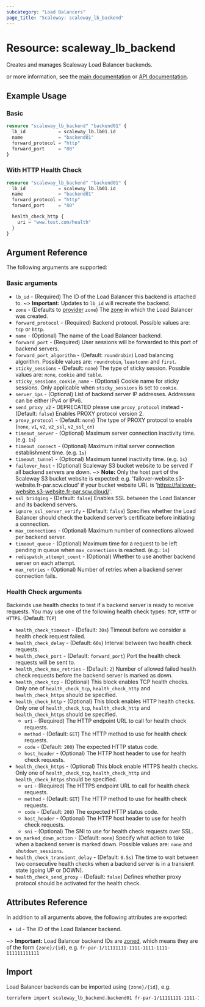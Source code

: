```yaml
---
subcategory: "Load Balancers"
page_title: "Scaleway: scaleway_lb_backend"
---
```


# Resource: scaleway_lb_backend

Creates and manages Scaleway Load Balancer backends.

or more information, see the [main documentation](https://www.scaleway.com/en/docs/network/load-balancer/reference-content/configuring-backends/) or [API documentation](https://www.scaleway.com/en/developers/api/load-balancer/zoned-api/#path-backends).

## Example Usage

### Basic

```terraform
resource "scaleway_lb_backend" "backend01" {
  lb_id            = scaleway_lb.lb01.id
  name             = "backend01"
  forward_protocol = "http"
  forward_port     = "80"
}
```

### With HTTP Health Check

```terraform
resource "scaleway_lb_backend" "backend01" {
  lb_id            = scaleway_lb.lb01.id
  name             = "backend01"
  forward_protocol = "http"
  forward_port     = "80"

  health_check_http {
    uri = "www.test.com/health"
  }
}
```

## Argument Reference

The following arguments are supported:

### Basic arguments

- `lb_id`                       - (Required) The ID of the Load Balancer this backend is attached to.
~> **Important:** Updates to `lb_id` will recreate the backend.
- `zone` - (Defaults to [provider](../index.md#zone) `zone`) The [zone](../guides/regions_and_zones.md#zones) in which the Load Balancer was created.
- `forward_protocol`            - (Required) Backend protocol. Possible values are: `tcp` or `http`.
- `name`                        - (Optional) The name of the Load Balancer backend.
- `forward_port`                - (Required) User sessions will be forwarded to this port of backend servers.
- `forward_port_algorithm`      - (Default: `roundrobin`) Load balancing algorithm. Possible values are: `roundrobin`, `leastconn` and `first`.
- `sticky_sessions`             - (Default: `none`) The type of sticky session. Possible values are: `none`, `cookie` and `table`.
- `sticky_sessions_cookie_name` - (Optional) Cookie name for sticky sessions. Only applicable when `sticky_sessions` is set to `cookie`.
- `server_ips`                  - (Optional) List of backend server IP addresses. Addresses can be either IPv4 or IPv6.
- `send_proxy_v2`               - DEPRECATED please use `proxy_protocol` instead - (Default: `false`) Enables PROXY protocol version 2.
- `proxy_protocol`              - (Default: `none`) The type of PROXY protocol to enable (`none`, `v1`, `v2`, `v2_ssl`, `v2_ssl_cn`)
- `timeout_server`              - (Optional) Maximum server connection inactivity time. (e.g. `1s`)
- `timeout_connect`             - (Optional) Maximum initial server connection establishment time. (e.g. `1s`)
- `timeout_tunnel`              - (Optional) Maximum tunnel inactivity time. (e.g. `1s`)
- `failover_host`               - (Optional) Scaleway S3 bucket website to be served if all backend servers are down.
~> **Note:** Only the host part of the Scaleway S3 bucket website is expected:
e.g. 'failover-website.s3-website.fr-par.scw.cloud' if your bucket website URL is 'https://failover-website.s3-website.fr-par.scw.cloud/'.
- `ssl_bridging`                - (Default: `false`) Enables SSL between the Load Balancer and its backend servers.
- `ignore_ssl_server_verify`    - (Default: `false`) Specifies whether the Load Balancer should check the backend server’s certificate before initiating a connection.
- `max_connections`             - (Optional) Maximum number of connections allowed per backend server.
- `timeout_queue`               - (Optional) Maximum time for a request to be left pending in queue when `max_connections` is reached. (e.g.: `1s`)
- `redispatch_attempt_count`    - (Optional) Whether to use another backend server on each attempt.
- `max_retries`                 - (Optional) Number of retries when a backend server connection fails.

### Health Check arguments

Backends use health checks to test if a backend server is ready to receive requests.
You may use one of the following health check types: `TCP`, `HTTP` or `HTTPS`. (Default: `TCP`)

- `health_check_timeout`          - (Default: `30s`) Timeout before we consider a health check request failed.
- `health_check_delay`            - (Default: `60s`) Interval between two health check requests.
- `health_check_port`             - (Default: `forward_port`) Port the health check requests will be sent to.
- `health_check_max_retries`      - (Default: `2`) Number of allowed failed health check requests before the backend server is marked as down.
- `health_check_tcp`              - (Optional) This block enables TCP health checks. Only one of `health_check_tcp`, `health_check_http` and `health_check_https` should be specified.
- `health_check_http`             - (Optional) This block enables HTTP health checks. Only one of `health_check_tcp`, `health_check_http` and `health_check_https` should be specified.
    - `uri`                         - (Required) The HTTP endpoint URL to call for health check requests.
    - `method`                      - (Default: `GET`) The HTTP method to use for health check requests.
    - `code`                        - (Default: `200`) The expected HTTP status code.
    - `host_header`                 - (Optional) The HTTP host header to use for health check requests.
- `health_check_https`            - (Optional) This block enable HTTPS health checks. Only one of `health_check_tcp`, `health_check_http` and `health_check_https` should be specified.
    - `uri`                         - (Required) The HTTPS endpoint URL to call for health check requests.
    - `method`                      - (Default: `GET`) The HTTP method to use for health check requests.
    - `code`                        - (Default: `200`) The expected HTTP status code.
    - `host_header`                 - (Optional) The HTTP host header to use for health check requests.
    - `sni`                         - (Optional) The SNI to use for health check requests over SSL.
- `on_marked_down_action`         - (Default: `none`) Specify what action to take when a backend server is marked down. Possible values are: `none` and `shutdown_sessions`.
- `health_check_transient_delay`  - (Default: `0.5s`) The time to wait between two consecutive health checks when a backend server is in a transient state (going UP or DOWN).
- `health_check_send_proxy`       - (Default: `false`) Defines whether proxy protocol should be activated for the health check.

## Attributes Reference

In addition to all arguments above, the following attributes are exported:

- `id` - The ID of the Load Balancer backend.

~> **Important:** Load Balancer backend IDs are [zoned](../guides/regions_and_zones.md#resource-ids), which means they are of the form `{zone}/{id}`, e.g. `fr-par-1/11111111-1111-1111-1111-111111111111`

## Import

Load Balancer backends can be imported using `{zone}/{id}`, e.g.

```bash
terraform import scaleway_lb_backend.backend01 fr-par-1/11111111-1111-1111-1111-111111111111
```

